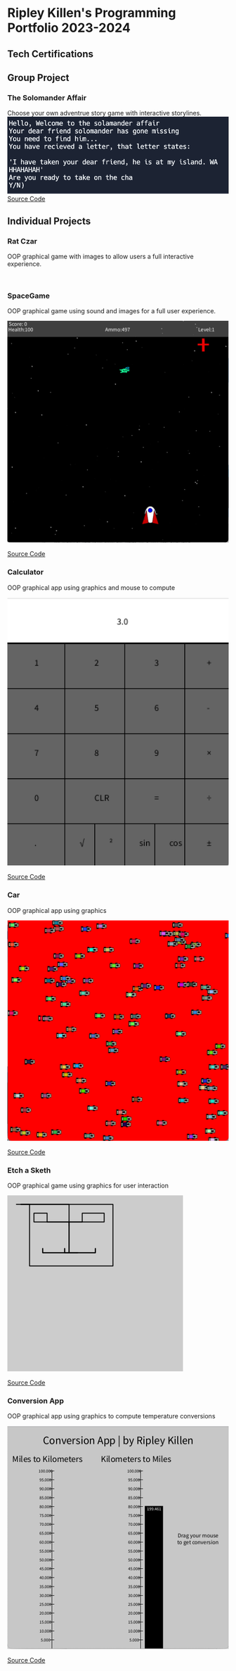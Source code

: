 # Ripley Killen's Programming Portfolio 2023-2024


## Tech Certifications

## Group Project

### The Solomander Affair
Choose your own adventrue story game with interactive storylines.
![Gameplay](https://github.com/Ripley-Killen/Programmingportfolio/blob/main/images/Solomander.png?raw=true)
[Source Code](https://github.com/LiamTGay/Adventure-Story.git)

## Individual Projects
### Rat Czar
OOP graphical game with images to allow users a full interactive experience.

![]()

[]()

### SpaceGame
OOP graphical game using sound and images for a full user experience.

![Gameplay](https://github.com/Ripley-Killen/Programmingportfolio/blob/main/images/SG2.png?raw=true)

[Source Code](https://github.com/Ripley-Killen/Programmingportfolio/raw/main/src/SpaceGame%207.zip)

### Calculator
OOP graphical app using graphics and mouse to compute 

![UserExperience](https://github.com/Ripley-Killen/Programmingportfolio/blob/main/images/Calc1.png?raw=true)

[Source Code](https://github.com/Ripley-Killen/Programmingportfolio/raw/main/src/Calculator%203.zip)

### Car 
OOP graphical app using graphics  

![UserView](https://github.com/Ripley-Killen/Programmingportfolio/blob/main/images/car1.png?raw=true)

[Source Code](src/Cars.zip)

### Etch a Sketh
OOP graphical game using graphics for user interaction

![UserView](https://github.com/Ripley-Killen/Programmingportfolio/blob/main/images/Etch1.png?raw=true)

[Source Code](https://github.com/Ripley-Killen/Programmingportfolio/raw/main/src/Etch_a_sketch.zip)

### Conversion App
OOP graphical app using graphics to compute temperature conversions

![User Interaction](https://github.com/Ripley-Killen/Programmingportfolio/blob/main/images/Conv1.png?raw=true)

[Source Code](https://github.com/Ripley-Killen/Programmingportfolio/raw/main/src/ConversionApp.zip)
